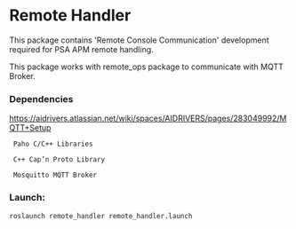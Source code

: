 # Remote Handler
This package contains 'Remote Console Communication' development required for PSA APM remote handling.

This package works with remote_ops package to communicate with MQTT Broker.


### Dependencies
https://aidrivers.atlassian.net/wiki/spaces/AIDRIVERS/pages/283049992/MQTT+Setup
```
 Paho C/C++ Libraries
```
```
 C++ Cap’n Proto Library 
```
``` 
 Mosquitto MQTT Broker
```

### Launch:
```
roslaunch remote_handler remote_handler.launch

```


